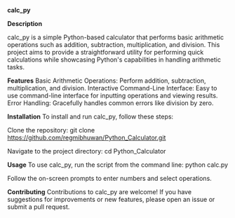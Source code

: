 **calc_py**

**Description**

calc_py is a simple Python-based calculator that performs basic arithmetic operations such as addition, subtraction, multiplication, and division. This project aims to provide a straightforward utility for performing quick calculations while showcasing Python's capabilities in handling arithmetic tasks.

**Features**
Basic Arithmetic Operations: Perform addition, subtraction, multiplication, and division.
Interactive Command-Line Interface: Easy to use command-line interface for inputting operations and viewing results.
Error Handling: Gracefully handles common errors like division by zero.

**Installation**
To install and run calc_py, follow these steps:

Clone the repository:
git clone https://github.com/regmibhuwan/Python_Calculator.git

Navigate to the project directory:
cd Python_Calculator

**Usage**
To use calc_py, run the script from the command line:
python calc.py

Follow the on-screen prompts to enter numbers and select operations.

**Contributing**
Contributions to calc_py are welcome! If you have suggestions for improvements or new features, please open an issue or submit a pull request.
